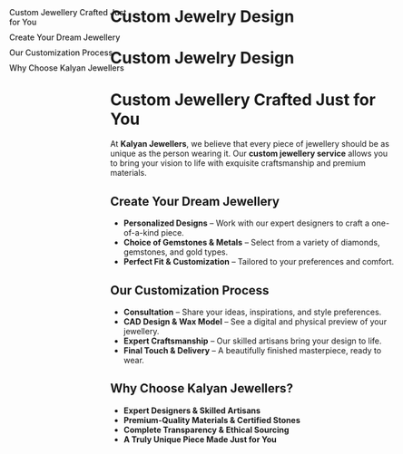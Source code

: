 
# Custom Jewelry Design

<style>
:root {
  --sidebar-text-light: #222;
  --sidebar-text-dark: #f5f5f5;
}

.sidebar {
  position: fixed;
  top: 60px;
  left: 30px;
  width: 220px;
  background-color: transparent; /* Fully transparent */
  padding: 20px;
  border-radius: 12px;
  z-index: 900;
  transition: color 0.3s ease;
}

.sidebar a {
  display: block;
  margin: 10px 0;
  color: var(--sidebar-text-light);
  text-decoration: none;
  font-weight: 500;
  transition: color 0.3s ease;
}

[data-md-color-scheme="slate"] .sidebar a {
  color: var(--sidebar-text-dark);
}

.sidebar a:hover {
  color: var(--md-accent-fg-color);
}

.content {
  margin-left: 250px;
}
</style>

<div class="sidebar">
  <a href="#custom-jewellery-crafted-just-for-you">Custom Jewellery Crafted Just for You</a>
  <a href="#create-your-dream-jewellery">Create Your Dream Jewellery</a>
  <a href="#our-customization-process">Our Customization Process</a>
  <a href="#why-choose-kalyan-jewellers">Why Choose Kalyan Jewellers</a>
</div>

# **Custom Jewelry Design**

# **Custom Jewellery Crafted Just for You**  

At **Kalyan Jewellers**, we believe that every piece of jewellery should be as unique as the person wearing it. Our **custom jewellery service** allows you to bring your vision to life with exquisite craftsmanship and premium materials.  

## **Create Your Dream Jewellery**  

-  **Personalized Designs** – Work with our expert designers to craft a one-of-a-kind piece.  
-  **Choice of Gemstones & Metals** – Select from a variety of diamonds, gemstones, and gold types.  
-  **Perfect Fit & Customization** – Tailored to your preferences and comfort.  

## **Our Customization Process**

- **Consultation** – Share your ideas, inspirations, and style preferences.  
- **CAD Design & Wax Model** – See a digital and physical preview of your jewellery.  
- **Expert Craftsmanship** – Our skilled artisans bring your design to life.  
- **Final Touch & Delivery** – A beautifully finished masterpiece, ready to wear.  

## **Why Choose Kalyan Jewellers?**  

- **Expert Designers & Skilled Artisans**  
- **Premium-Quality Materials & Certified Stones**  
- **Complete Transparency & Ethical Sourcing**  
- **A Truly Unique Piece Made Just for You**  




<style>
/* Slide and highlight heading on hover */
h1:hover,
h2:hover,
h3:hover,
h4:hover,
h5:hover,
h6:hover {
  transform: translateX(4px); /* Slide effect */
  
  transition: all 0.3s ease-in-out;
  cursor: pointer;
  padding-inline: 4px;
  border-radius: 4px;
}
</style>